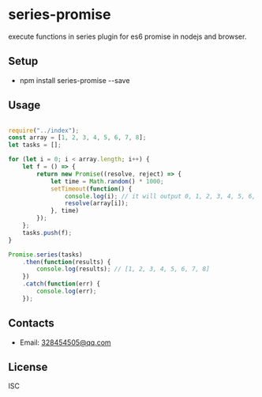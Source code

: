 # series-promise

execute functions in series plugin for es6 promise in nodejs and browser.

## Setup

* npm install series-promise --save

## Usage

```javascript

require("../index");
const array = [1, 2, 3, 4, 5, 6, 7, 8];
let tasks = [];

for (let i = 0; i < array.length; i++) {
	let f = () => {
		return new Promise((resolve, reject) => {
			let time = Math.random() * 1000;
			setTimeout(function() {
				console.log(i); // it will output 0, 1, 2, 3, 4, 5, 6, 7 in series
				resolve(array[i]);
			}, time)
		});
	};
	tasks.push(f);
}

Promise.series(tasks)
	.then(function(results) {
		console.log(results); // [1, 2, 3, 4, 5, 6, 7, 8]
	})
	.catch(function(err) {
		console.log(err);
	});
```

## Contacts

* Email: 328454505@qq.com

## License
ISC
